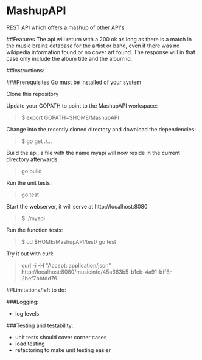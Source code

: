 # MashupAPI
REST API which offers a mashup of other API's.

##Features
The api will return with a 200 ok as long as there is a match in the music brainz database for the artist or band, even if there was no wikipedia information found or no cover art found. The response will in that case only include the album title and the album id.

##Instructions:

###Prerequisites
[Go must be installed of your system](https://golang.org/doc/install)

Clone this repository

Update your GOPATH to point to the MashupAPI workspace:
>$ export GOPATH=$HOME/MashupAPI

Change into the recently cloned directory and download the dependencies:
>$ go get ./...

Build the api, a file with the name myapi will now reside in the current directory afterwards:
>go build

Run the unit tests:
>go test

Start the webserver, it will serve at http://localhost:8080
>$ ./myapi

Run the function tests:
>$ cd $HOME/MashupAPI/test/
>go test

Try it out with curl:
>curl -i -H "Accept: application/json" http://localhost:8080/musicinfo/45a663b5-b1cb-4a91-bff6-2bef7bbfdd76

##Limitations/left to do:

###Logging:
- log levels

###Testing and testability:
- unit tests should cover corner cases
- load testing
- refactoring to make unit testing easier
